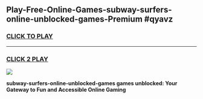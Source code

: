 
## Play-Free-Online-Games-subway-surfers-online-unblocked-games-Premium #qyavz
<h3>
<a href="https://premium.freeplayer.one?title=subway-surfers-online-unblocked-games&ref=8M">CLICK TO PLAY</a></h3>
<hr>

<h3>
<a href="https://premium.freeplayer.one?title=subway-surfers-online-unblocked-games&ref=8M">CLICK 2 PLAY</a>
  
</h3>

<a href="https://premium.freeplayer.one?title=subway-surfers-online-unblocked-games&ref=8M"><img src="https://clearcache.store/games.png"></a>


**subway-surfers-online-unblocked-games games unblocked: Your Gateway to Fun and Accessible Online Gaming**
